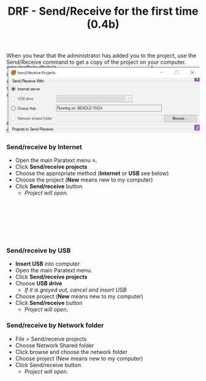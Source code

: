 ﻿---
title: DRF - Send/Receive for the first time (0.4b)
---
When you hear that the administrator has added you to the project, use the Send/Receive command to get a copy of the project on your computer.  
![](../media/47137350b2b373e211b40cd85e86d03f.png)
### Send/receive by Internet

-  Open the main Paratext menu **≡.**
-  Click **Send/receive projects**
-  Choose the appropriate method (**Internet** or **USB** see below)
-  Choose the project (**New** means new to my computer)
-  Click **Send/receive** button  
      -  *Project will open*.

 
-----

 
-----


### Send/receive by USB

-  **Insert USB** into computer
-  Open the main Paratext menu.
-  Click **Send/receive projects**
-  Choose **USB drive**
    -  *If it is greyed out, cancel and insert USB*
-  Choose project (**New** means new to my computer)
-  Click **Send/receive** button  
    -  *Project will open*.

### Send/receive by Network folder
-  File > Send/receive projects
-  Choose Network Shared folder
-  Click browse and choose the network folder
-  Choose project (New means new to my computer)
-  Click Send/receive button  
     -  *Project will open*.

